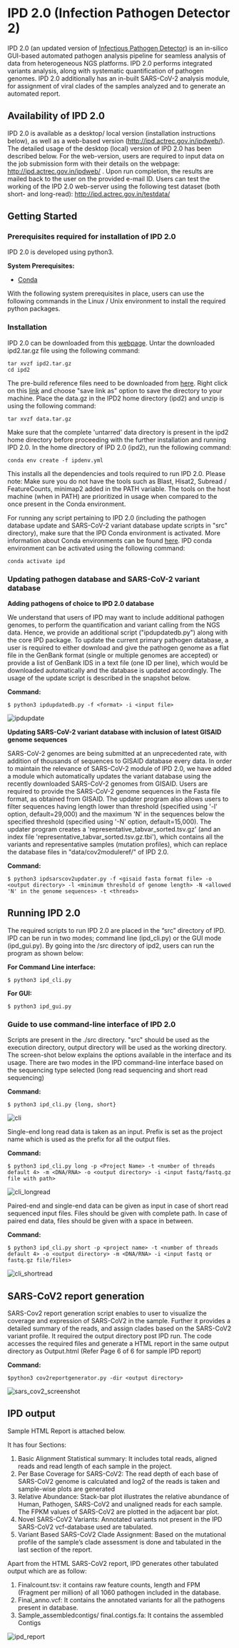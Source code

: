 # IPD 2.0 (Infection Pathogen Detector 2)



IPD 2.0 (an updated version of [Infectious Pathogen Detector](https://github.com/sanket-desai/InfectiousPathogenDetector)) is an in-silico GUI-based automated pathogen analysis pipeline for seamless analysis of data from heterogeneous NGS platforms. IPD 2.0 performs integrated variants analysis, along with systematic quantification of pathogen genomes. IPD 2.0 additionally has an in-built SARS-CoV-2 analysis module, for assignment of viral clades of the samples analyzed and to generate an automated report.

## Availability of IPD 2.0

IPD 2.0 is available as a desktop/ local version (installation instructions below), as well as a web-based version (http://ipd.actrec.gov.in/ipdweb/). The detailed usage of the desktop (local) version of IPD 2.0 has been described below. For the web-version, users are required to input data on the job submission form with their details on the webpage: http://ipd.actrec.gov.in/ipdweb/ . Upon run completion, the results are mailed back to the user on the provided e-mail ID. Users can test the working of the IPD 2.0 web-server using the following test dataset (both short- and long-read): http://ipd.actrec.gov.in/testdata/

## Getting Started

### Prerequisites required for installation of IPD 2.0

IPD 2.0 is developed using python3.

**System Prerequisites:**

  - [Conda](https://docs.conda.io/projects/conda/en/latest/user-guide/install/)

With the following system prerequisites in place, users can use the following commands in the Linux / Unix environment to install the required python packages.


### Installation

IPD 2.0 can be downloaded from this [webpage](http://www.actrec.gov.in/pi-webpages/AmitDutt/IPD/IPD.html). Untar the downloaded ipd2.tar.gz file using the following command:
```
tar xvzf ipd2.tar.gz
cd ipd2
```
The pre-build reference files need to be downloaded from [here](http://ipd.actrec.gov.in/referencedatabase/data.tar.gz). Right click on this [link](http://ipd.actrec.gov.in/referencedatabase/data.tar.gz) and choose "save link as" option to save the directory to your machine. Place the data.gz in the IPD2 home directory (ipd2) and unzip is using the following command:
```
tar xvzf data.tar.gz
```
Make sure that the complete 'untarred' data directory is present in the ipd2 home directory before proceeding with the further installation and running IPD 2.0.
In the home directory of IPD 2.0 (ipd2), run the following command:

```
conda env create -f ipdenv.yml
```
This installs all the dependencies and tools required to run IPD 2.0.
Please note: Make sure you do not have the tools such as Blast, Hisat2, Subread / FeatureCounts, minimap2 added in the PATH variable. The tools on the host machine (when in PATH) are prioritized in usage when compared to the once present in the Conda environment.

For running any script pertaining to IPD 2.0 (including the pathogen database update and SARS-CoV-2 variant database update scripts in "src" directory), make sure that the IPD Conda environment is activated. More information about Conda environments can be found [here](https://docs.conda.io/projects/conda/en/latest/user-guide/tasks/manage-environments.html). IPD conda environment can be activated using the following command:

```
conda activate ipd
```



### Updating pathogen database and SARS-CoV-2 variant database

**Adding pathogens of choice to IPD 2.0 database**

We understand that users of IPD may want to include additional pathogen genomes, to perform the quantification and variant calling from the NGS data. Hence, we provide an additional script ("ipdupdatedb.py") along with the core IPD package. To update the current primary pathogen database, a user is required to either download and give the pathogen genome as a flat file in the GenBank format (single or multiple genomes are accepted) or provide a list of GenBank IDS in a text file (one ID per line), which would be downloaded automatically and the database is updated accordingly. The usage of the update script is described in the snapshot below.

**Command:**

```
$ python3 ipdupdatedb.py -f <format> -i <input file>
```

![ipdupdate](ipdupdate_screenshot.png)



**Updating SARS-CoV-2 variant database with inclusion of latest GISAID genome sequences**

SARS-CoV-2 genomes are being submitted at an unprecedented rate, with addition of thousands of sequences to GISAID database every data. In order to maintain the relevance of SARS-CoV-2 module of IPD 2.0, we have added a module which automatically updates the variant database using the recently downloaded SARS-CoV-2 genomes from GISAID. Users are required to provide the SARS-CoV-2 genome sequences in the Fasta file format, as obtained from GISAID. The updater program also allows users to filter sequences having length lower than threshold (specified using '-l' option, default=29,000) and the maximum 'N' in the sequences below the specified threshold (specified using '-N' option, default=15,000). The updater program creates a 'representative_tabvar_sorted.tsv.gz' (and an index file 'representative_tabvar_sorted.tsv.gz.tbi'), which contains all the variants and representative samples (mutation profiles), which can replace the database files in "data/cov2moduleref/" of IPD 2.0.  

**Command:**

```
$ python3 ipdsarscov2updater.py -f <gisaid fasta format file> -o <output directory> -l <minimum threshold of genome length> -N <allowed 'N' in the genome sequences> -t <threads>
```



## Running IPD 2.0

The required scripts to run IPD 2.0 are placed in the “src” directory of IPD. IPD can be run in two modes; command line (ipd_cli.py) or the GUI mode (ipd_gui.py). By going into the /src directory of ipd2, users can run the program as shown below:

**For Command Line interface:**

```
$ python3 ipd_cli.py
```

**For GUI:**

```
$ python3 ipd_gui.py
```



### Guide to use command-line interface of IPD 2.0

Scripts are present in the ./src directory. "src" should be used as the execution directory, output directory will be used as the working directory. The screen-shot below explains the options available in the interface and its usage. There are two modes in the IPD command-line interface based on the sequencing type selected (long read sequencing and short read sequencing)

**Command:**

```
$ python3 ipd_cli.py {long, short}
```

![cli](cli_screenshot.png)

Single-end long read data is taken as an input. Prefix is set as the project name which is used as the prefix for all the output files.

**Command:**

```
$ python3 ipd_cli.py long -p <Project Name> -t <number of threads default 4> -m <DNA/RNA> -o <output directory> -i <input fastq/fastq.gz file with path>
```

![cli_longread](cli_longread.png)

Paired-end and single-end data can be given as input in case of short read sequenced input files. Files should be given with complete path. In case of paired end data, files should be given with a space in between.

**Command:**

```
$ python3 ipd_cli.py short -p <project name> -t <number of threads default 4> -o <output directory> -m <DNA/RNA> -i <input fastq or fastq.gz file/files>
```

![cli_shortread](cli_shortread.png)



## SARS-CoV2 report generation

SARS-Cov2 report generation script enables to user to visualize the coverage and expression of SARS-CoV2 in the sample. Further it provides a detailed summary of the reads, and assign clades based on the SARS-CoV2 variant profile. It required the output directory post IPD run. The code accesses the required files and generate a HTML report in the same output directory as Output.html (Refer Page 6 of 6 for sample IPD report)

**Command:**

```
$python3 cov2reportgenerator.py -dir <output directory>
```

![sars_cov2_screenshot](sars_cov2.png)



## IPD output

Sample HTML Report is attached below.

It has four Sections:

1.	Basic Alignment Statistical summary: It includes total reads, aligned reads and read length of each sample in the project.
2.	Per Base Coverage for SARS-CoV2: The read depth of each base of SARS-CoV2 genome is calculated and log2 of the reads is taken and sample-wise plots are generated
3.	Relative Abundance: Stack-bar plot illustrates the relative abundance of Human, Pathogen, SARS-CoV2 and unaligned reads for each sample. The FPKM values of SARS-CoV2 are plotted in the adjacent bar plot.
4.	Novel SARS-CoV2 Variants: Annotated variants not present in the IPD SARS-CoV2 vcf-database used are tabulated.
5.	Variant Based SARS-CoV2 Clade Assignment: Based on the mutational profile of the sample’s clade assessment is done and tabulated in the last section of the report.

Apart from the HTML SARS-CoV2 report, IPD generates other tabulated output which are as follow:

1.	Finalcount.tsv: it contains raw feature counts, length and FPM (Fragment per million) of all 1060 pathogen included in the database.
2.	Final_anno.vcf: It contains the annotated variants for all the pathogens present in database.
3.	Sample_assembledcontigs/ final.contigs.fa: It contains the assembled Contigs

![ipd_report](ipd_report.png)